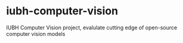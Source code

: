 # iubh-computer-vision
IUBH Computer Vision project, evalulate cutting edge of open-source computer vision models
